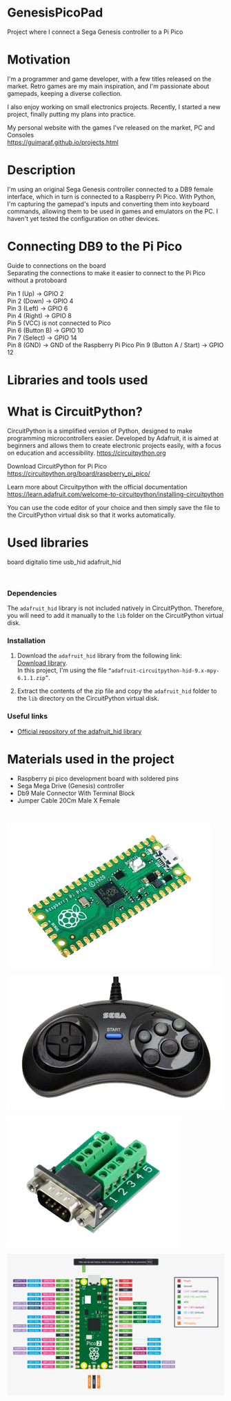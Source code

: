 # GenesisPicoPad
Project where I connect a Sega Genesis controller to a Pi Pico

# Motivation
I'm a programmer and game developer, with a few titles released on the market. Retro games are my main inspiration, and I'm passionate about gamepads, keeping a diverse collection.</br>

I also enjoy working on small electronics projects. Recently, I started a new project, finally putting my plans into practice.</br>

My personal website with the games I've released on the market, PC and Consoles </br>
https://guimaraf.github.io/projects.html

# Description
I'm using an original Sega Genesis controller connected to a DB9 female interface, which in turn is connected to a Raspberry Pi Pico. With Python, I'm capturing the gamepad's inputs and converting them into keyboard commands, allowing them to be used in games and emulators on the PC. I haven't yet tested the configuration on other devices.

# Connecting DB9 to the Pi Pico
Guide to connections on the board </br>
Separating the connections to make it easier to connect to the Pi Pico without a protoboard </br>

Pin 1 (Up) -> GPIO 2 </br>
Pin 2 (Down) -> GPIO 4 </br>
Pin 3 (Left) -> GPIO 6 </br>
Pin 4 (Right) -> GPIO 8 </br>
Pin 5 (VCC) is not connected to Pico </br>
Pin 6 (Button B) -> GPIO 10 </br>
Pin 7 (Select) -> GPIO 14 </br>
Pin 8 (GND) -> GND of the Raspberry Pi Pico
Pin 9 (Button A / Start) -> GPIO 12 </br>

# Libraries and tools used

# What is CircuitPython?
CircuitPython is a simplified version of Python, designed to make programming microcontrollers easier. Developed by Adafruit, it is aimed at beginners and allows them to create electronic projects easily, with a focus on education and accessibility.
https://circuitpython.org </br>

Download CircuitPython for Pi Pico </br>
https://circuitpython.org/board/raspberry_pi_pico/

Learn more about Circuitpython with the official documentation
https://learn.adafruit.com/welcome-to-circuitpython/installing-circuitpython
</br>

You can use the code editor of your choice and then simply save the file to the CircuitPython virtual disk so that it works automatically.

# Used libraries
board
digitalio
time
usb_hid
adafruit_hid

</br>

### Dependencies

The `adafruit_hid` library is not included natively in CircuitPython. Therefore, you will need to add it manually to the `lib` folder on the CircuitPython virtual disk.

### Installation

1. Download the `adafruit_hid` library from the following link:  
   [Download library](https://github.com/adafruit/Adafruit_CircuitPython_HID/releases/tag/6.1.1).  
   In this project, I'm using the file `“adafruit-circuitpython-hid-9.x-mpy-6.1.1.zip”`.

2. Extract the contents of the zip file and copy the `adafruit_hid` folder to the `lib` directory on the CircuitPython virtual disk.

### Useful links

- [Official repository of the adafruit_hid library](https://github.com/adafruit/Adafruit_CircuitPython_HID)

# Materials used in the project
- Raspberry pi pico development board with soldered pins
- Sega Mega Drive (Genesis) controller
- Db9 Male Connector With Terminal Block
- Jumper Cable 20Cm Male X Female
</br>

![Alt text](/img/pipico.png?raw=true "Sega Genesis 6 buttons")

![Alt text](/img/genesis6pad.png?raw=true "Sega Genesis 6 buttons")

![Alt text](/img/db9femaleconnector.png?raw=true "Sega Genesis 6 buttons")

![Alt text](/img/pipicopins.png?raw=true "Sega Genesis 6 buttons")

</br>
